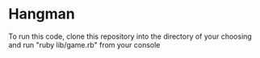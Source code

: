 # Hangman

To run this code, clone this repository into the directory of your choosing and run "ruby lib/game.rb" from your console
